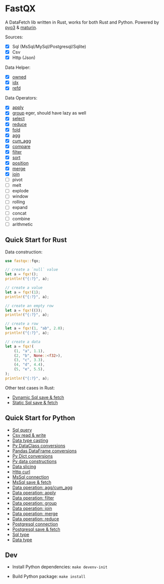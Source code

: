 # FastQX

A DataFetch lib written in Rust, works for both Rust and Python. Powered by [pyo3](https://github.com/PyO3/pyo3) & [maturin](https://github.com/PyO3/maturin).

Sources:

- [x] Sql (MsSql/MySql/Postgresql/Sqlite)
- [x] Csv
- [x] Http (Json)

Data Helper:

- [x] [owned](./fastqx/src/ops/owned.rs)
- [x] [idx](./fastqx/src/ops/idx.rs)
- [x] [refd](./fastqx/src/ops/refd.rs)

Data Operators:

- [x] [apply](./fastqx/src/ops/apply.rs)
- [x] [group](./fastqx/src/ops/group.rs) eger, should have lazy as well
- [x] [select](./fastqx/src/ops/select.rs)
- [x] [reduce](./fastqx/src/ops/reduce.rs)
- [x] [fold](./fastqx/src/ops/fold.rs)
- [x] [agg](./fastqx/src/ops/agg.rs)
- [x] [cum_agg](./fastqx/src/ops/cumagg.rs)
- [x] [compare](./fastqx/src/ops/compare.rs)
- [x] [filter](./fastqx/src/ops/filter.rs)
- [x] [sort](./fastqx/src/ops/sort.rs)
- [x] [position](./fastqx/src/ops/position.rs)
- [x] [merge](./fastqx/src/ops/merge.rs)
- [x] [join](./fastqx/src/ops/join.rs)
- [ ] pivot
- [ ] melt
- [ ] explode
- [ ] window
- [ ] rolling
- [ ] expand
- [ ] concat
- [ ] combine
- [ ] arithmetic

## Quick Start for Rust

Data construction:

```rs
use fastqx::fqx;

// create a `null` value
let a = fqx!();
println!("{:?}", a);

// create a value
let a = fqx!(1);
println!("{:?}", a);

// create an empty row
let a = fqx!(());
println!("{:?}", a);

// create a row
let a = fqx!(1, "ab", 2.0);
println!("{:?}", a);

// create a data
let a = fqx!(
    (1, "a", 1.1),
    (2, "b", None::<f32>),
    (3, "c", 3.3),
    (4, "d", 4.4),
    (5, "e", 5.5),
);
println!("{:?}", a);
```

Other test cases in Rust:

- [Dynamic Sql save & fetch](./fastqx/tests/sql_dynamic.rs)
- [Static Sql save & fetch](./fastqx/tests/sql_static.rs)

## Quick Start for Python

- [Sql query](./fastqx-py/tests/test_create_sql_query.py)
- [Csv read & write](./fastqx-py/tests/test_csv.py)
- [Data type casting](./fastqx-py/tests/test_data_cast.py)
- [Py DataClass conversions](./fastqx-py/tests/test_data_dataclass.py)
- [Pandas DataFrame conversions](./fastqx-py/tests/test_data_dataframe.py)
- [Py Dict conversions](./fastqx-py/tests/test_data_objects.py)
- [Py data constructions](./fastqx-py/tests/test_data.py)
- [Data slicing](./fastqx-py/tests/test_data_slice.py)
- [Http curl](./fastqx-py/tests/test_http.py)
- [MsSql connection](./fastqx-py/tests/test_mssql_conn.py)
- [MsSql save & fetch](./fastqx-py/tests/test_mssql.py)
- [Data operation: agg/cum_agg](./fastqx-py/tests/test_ops_agg.py)
- [Data operation: apply](./fastqx-py/tests/test_ops_apply.py)
- [Data operation: filter](./fastqx-py/tests/test_ops_filter.py)
- [Data operation: group](./fastqx-py/tests/test_ops_group.py)
- [Data operation: join](./fastqx-py/tests/test_ops_join.py)
- [Data operation: merge](./fastqx-py/tests/test_ops_merge.py)
- [Data operation: reduce](./fastqx-py/tests/test_ops_reduce.py)
- [Postgresql connection](./fastqx-py/tests/test_postgresql_conn.py)
- [Postgresql save & fetch](./fastqx-py/tests/test_postgresql.py)
- [Sql type](./fastqx-py/tests/test_sql_conn.py)
- [Data type](./fastqx-py/tests/test_types.py)

## Dev

- Install Python dependencies: `make devenv-init`

- Build Python package: `make install`
